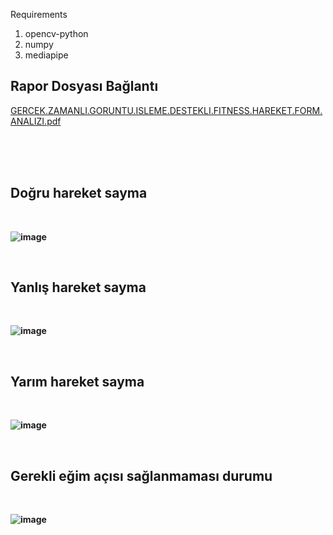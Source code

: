 Requirements <br/>
<ol>
  <li>opencv-python<br/></li>
  <li>numpy<br/></li>
  <li>mediapipe<br/></li>
</ol>

<h2> <strong>Rapor Dosyası Bağlantı</strong> </h2>

[GERCEK.ZAMANLI.GORUNTU.ISLEME.DESTEKLI.FITNESS.HAREKET.FORM.ANALIZI.pdf](https://github.com/user-attachments/files/16870702/GERCEK.ZAMANLI.GORUNTU.ISLEME.DESTEKLI.FITNESS.HAREKET.FORM.ANALIZI.pdf)


<br/><br/><br/>
<h2> <strong>Doğru hareket sayma<strong></h2>
<br/>

![image](https://github.com/user-attachments/assets/5446c257-05fb-4aa3-8a7b-8fc624fe126a)

<br/>
<h2> <strong>Yanlış hareket sayma<strong></h2>
<br/>
  
![image](https://github.com/user-attachments/assets/89433143-4c18-4a1e-a6b4-35aba58de8d2)

<br/>
<h2> <strong>Yarım hareket sayma<strong></h2>
<br/>

![image](https://github.com/user-attachments/assets/55993654-8aca-4dd1-96e1-66b5636b66b2)

<br/>
<h2> <strong>Gerekli eğim açısı sağlanmaması durumu<strong></h2>
<br/>
  
![image](https://github.com/user-attachments/assets/9cc16774-4079-42c6-9ae2-d043a5788f72)


